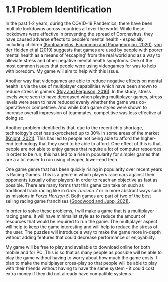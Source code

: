 # 1.1 Problem Identification

In the past 1-2 years, during the COVID-19 Pandemics, there have been multiple lockdowns across countries all over the world. While these lockdowns were effective in preventing the spread of Coronavirus, they have caused adverse effects to people's mental health - especially including children [(Kontoangelos, Economou and Papageorgiou, 2020)](../reference-list.md). [von der Heiden et al (2019)](../reference-list.md) suggests that games are used by people with poorer mental health as a means of 'escaping' from the real world and as a way to alleviate stress and other negative mental health symptoms. One of the most common issues that people were using videogames for was to help with boredom. My game will aim to help with this issue.

Another way that videogames are able to reduce negative effects on mental health is via the use of multiplayer capabilities which have been shown to reduce stress in gamers [(Roy and Ferguson, 2016)](../reference-list.md). In the study, stress levels were seen to have decreased when playing multiplayer games, stress levels were seen to have reduced evenly whether the game was co-operative or competitive. And while both game styles were shown to increase overall impression of teammates, competitive was less effective at doing so.

Another problem identified is that, due to the recent chip shortage, technology's cost has skyrocketed up to 30% in some areas of the market [(Knight, 2021)](../reference-list.md). This has led to people not being able to afford the higher-end technology that they used to be able to afford. One effect of this is that people are not able to enjoy games that require a lot of computer resources in order to be run; this has led to a rise in popularity for simpler games that are a a lot easier to run using cheaper, lower-end tech.

One game genre that has been quickly rising in popularity over recent years is Racing Games. This is a genre in which players race cars against their opponents (usually other players) in order to reach an objective as fast as possible. There are many forms that this game can take on such as traditional track racing like in _Gran Turismo 7_ or in more abstract ways such as missions in _Forza Horizon 5_.  Both games are part of two of the best selling racing game franchises [(Goodwood and Jupp, 2021)](../reference-list.md).&#x20;

In order to solve these problems, I will make a game that is a multiplayer racing game. It will have minimalist style as to reduce the amount of resources that would be required to run the game. The multiplayer aspect will help to keep the game interesting and will help to reduce the stress of the user. The puzzles will introduce a way to make the game more in-depth without adding features that could decrease performance or enjoyability.

My game will be free to play and available to download online for both mobile and for PC. This is so that as many people as possible will be able to play the game without having to worry about how much the game costs. I plan to make the multiplayer cross-play so that people will be able to play with their friends without having to have the same system - it could cost extra money if they did not already have compatible systems.



